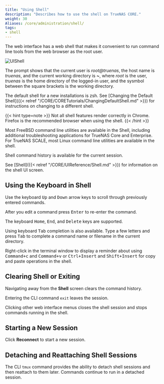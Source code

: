 ```yaml
---
title: "Using Shell"
description: "Describes how to use the shell on TrueNAS CORE."
weight: 30
Aliases: /core/administration/shell/
tags:
- shell
---
```




The web interface has a web shell that makes it convenient to run command line tools from the web browser as the root user.

![UIShell](/images/CORE/Shell/UIShell.png "TrueNAS Shell")

The prompt shows that the current user is *root@truenas*, the host name is *truenas*, and the current working directory is **~**, where *root* is the user, *truenas* is the home directory of the logged-in user, and the sysmbol between the square brackets is the working directory.

The default shell for a new installations is zsh. See [Changing the Default Shell]({{< relref "/CORE/CORETutorials/ChangingDefaultShell.md" >}}) for instructions on changing to a different shell.

{{< hint type=note >}}
Not all shell features render correctly in Chrome. Firefox is the recommended browser when using the shell.
{{< /hint >}}

Most FreeBSD command line utilities are available in the Shell, including additional troubleshooting applications for TrueNAS Core and Enterprise.  
For TrueNAS SCALE, most Linux command line utilities are available in the shell.

Shell command history is available for the current session.

See [Shell]({{< relref "/CORE/UIReference/Shell.md" >}}) for information on the shell UI screen.

## Using the Keyboard in Shell

Use the keyboard <kbd>Up</kbd> and <kbd>Down</kbd> arrow keys to scroll through previously entered commands.

After you edit a command press <kbd>Enter</kbd> to re-enter the command.

The keyboard <kbd>Home</kbd>, <kbd>End</kbd>, and <kbd>Delete</kbd> keys are supported.

Using keyboard <kbd>Tab</kbd> completion is also available. 
Type a few letters and press <kbd>Tab</kbd> to complete a command name or filename in the current directory.

Right-click in the terminal window to display a reminder about using <kbd>Command+c</kbd> and <kbd>Command+v</kbd> or <kbd>Ctrl+Insert</kbd> and <kbd>Shift+Insert</kbd> for copy and paste operations in the shell.

## Clearing Shell or Exiting

Navigating away from the **Shell** screen clears the command history.

Entering the CLI command `exit` leaves the session.

Clicking other web interface menus closes the shell session and stops commands running in the shell.

## Starting a New Session

Click **Reconnect** to start a new session.

## Detaching and Reattaching Shell Sessions

The CLI `tmux` command provides the ability to detach shell sessions and then reattach to them later.
Commands continue to run in a detached session.
